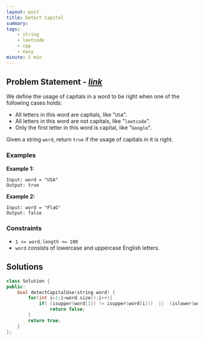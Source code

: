 ```yaml
---
layout: post
title: Detect Capital
summary:
tags:
    - string
    - leetcode
    - cpp
    - easy
minute: 5 min
---
```


## Problem Statement - [*link*](https://leetcode.com/problems/detect-capital)  

We define the usage of capitals in a word to be right when one of the following cases holds:

+ All letters in this word are capitals, like "`USA`".
+ All letters in this word are not capitals, like "`leetcode`".
+ Only the first letter in this word is capital, like "`Google`".

Given a string `word`, return `true` if the usage of capitals in it is right.


### Examples

**Example 1:**   
```
Input: word = "USA"
Output: true
```

**Example 2:**   
```
Input: word = "FlaG"
Output: false
```

### Constraints

+ `1 <= word.length <= 100`
+ `word` consists of lowercase and uppercase English letters.

## Solutions

```cpp
class Solution {
public:
    bool detectCapitalUse(string word) {
        for(int i=1;i<word.size();i++){
            if( (isupper(word[1]) != isupper(word[i]))  ||  (islower(word[0]) && isupper(word[i])) )
                return false;
        }
        return true;   
    }
};
```

